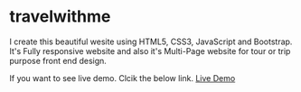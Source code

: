 # travelwithme
I create this beautiful wesite using HTML5, CSS3, JavaScript and Bootstrap. It's Fully responsive website and also it's Multi-Page website for tour or trip purpose front end design.

If you want to see live demo. Clcik the below link.
[Live Demo](https://ahsanwebengr.github.io/travelwithme/)

